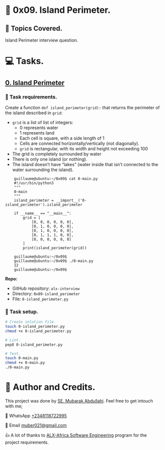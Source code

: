 # :book: 0x09. Island Perimeter.
## :page_with_curl: Topics Covered.
Island Perimeter interview question.

# :computer: Tasks.
<!---->
## [0. Island Perimeter](0-island_perimeter.py)
### :page_with_curl: Task requirements.
Create a function `def island_perimeter(grid):` that returns the perimeter of the island described in `grid`:

* `grid` is a list of list of integers:
    * 0 represents water
    * 1 represents land
    * Each cell is square, with a side length of 1
    * Cells are connected horizontally/vertically (not diagonally).
    * `grid` is rectangular, with its width and height not exceeding 100
* The grid is completely surrounded by water
* There is only one island (or nothing).
* The island doesn’t have “lakes” (water inside that isn’t connected to the water surrounding the island).
```
    guillaume@ubuntu:~/0x09$ cat 0-main.py
    #!/usr/bin/python3
    """
    0-main
    """
    island_perimeter = __import__('0-island_perimeter').island_perimeter
    
    if __name__ == "__main__":
        grid = [
            [0, 0, 0, 0, 0, 0],
            [0, 1, 0, 0, 0, 0],
            [0, 1, 0, 0, 0, 0],
            [0, 1, 1, 1, 0, 0],
            [0, 0, 0, 0, 0, 0]
        ]
        print(island_perimeter(grid))
    
    guillaume@ubuntu:~/0x09$ 
    guillaume@ubuntu:~/0x09$ ./0-main.py
    12
    guillaume@ubuntu:~/0x09$ 
```

**Repo:**

* GitHub repository: `alx-interview`
* Directory: `0x09-island_perimeter`
* File: `0-island_perimeter.py`


### :wrench: Task setup.
```bash
# Create solution file.
touch 0-island_perimeter.py
chmod +x 0-island_perimeter.py

# Lint.
pep8 0-island_perimeter.py

# Test.
touch 0-main.py
chmod +x 0-main.py
./0-main.py
```

# :man: Author and Credits.
This project was done by [SE. Mubarak Abdullahi](https://github.com/4mubarak). Feel free to get intouch with me;

:iphone: WhatsApp [+2348118722995](https://wa.me/2348118722995)

:email: Email [muber021@gmail.com](mailto:muber021@gmail.com)

:thumbsup: A lot of thanks to [ALX-Africa Software Engineering](https://www.alxafrica.com/) program for the project requirements.
